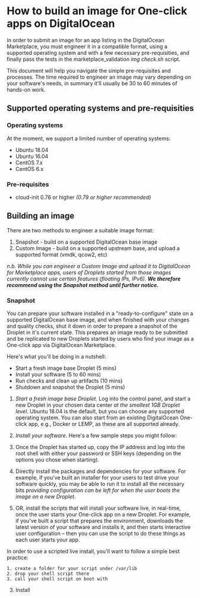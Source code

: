 # How to build an image for One-click apps on DigitalOcean

In order to submit an image for an app listing in the DigitalOcean Marketplace, you must engineer it 
in a compatible format, using a supported operating system and with a few necessary pre-requisities, 
and finally pass the tests in the marketplace_validation _img check.sh_ script. 

This document will help you navigate the simple pre-requisites and processes. The time required to
engineer an image may vary depending on your software's needs, in summary it'll usually be 30 to 60 
minutes of hands-on work.

## Supported operating systems and pre-requisities

### Operating systems

At the moment, we support a limited number of operating systems: 

* Ubuntu 18.04
* Ubuntu 16.04
* CentOS 7.x
* CentOS 6.x

### Pre-requisites

* cloud-init 0.76 or higher _(0.79 or higher recommended)_

## Building an image

There are two methods to engineer a suitable image format:

1. Snapshot - build on a supported DigitalOcean base image
2. Custom Image - build on a supported upstream base, and upload a supported format (vmdk, qcow2, etc)

_n.b. While you can engineer a Custom Image and upload it to DigitalOcean for Marketplace apps,
users of Droplets started from those images currently cannot use certain features (floating IPs, 
IPv6). **We therefore recommend using the Snapshot method until further notice.**_

### Snapshot

You can prepare your software installed in a "ready-to-configure" state on a supported DigitalOcean base 
image, and when finished with your changes and quality checks, shut it down in order to prepare a snapshot
of the Droplet in it's current state. This prepares an image ready to be submitted and be replicated 
to new Droplets started by users who find your image as a One-click app via DigitalOcean Marketplace.

Here's what you'll be doing in a nutshell:

* Start a fresh image base Droplet (5 mins)
* Install your software (5 to 60 mins)
* Run checks and clean up artifacts (10 mins)
* Shutdown and snapshot the Droplet (5 mins)

1. *Start a fresh image base Droplet.* Log into the control panel, and start a new Droplet in your 
chosen data center _at the smallest 1GB Droplet level_. Ubuntu 18.04 is the default, but you can choose 
any supported operating system. You can also start from an existing DigitalOcean One-click app, e.g., 
Docker or LEMP, as these are all supported already.

2. *Install your software*. Here's a few sample steps you might follow:

  1. Once the Droplet has started up, copy the IP address and log into the root shell with either your 
password or SSH keys (depending on the options you chose when starting).
  2. Directly install the packages and dependencies for your software. For example, if you've built an 
installer for your users to test drive your software quickly, you may be able to run it to install all 
the necessary bits _providing configuration can be left for when the user boots the image on a new 
Droplet_.
  3. OR, install the scripts that will install your software live, in real-time, once the user starts your
One-click app on a new Droplet. For example, if you've built a script that prepares the environment,
downloads the latest version of your software and installs it, and then starts interactive user configuration
– then you can use the script to do these things as each user starts your app. 

In order to use a scripted live install, you'll want to follow a simple best practice:

    1. create a folder for your script under /var/lib
    2. drop your shell script there 
    3. call your shell script on boot with 

3. Install 